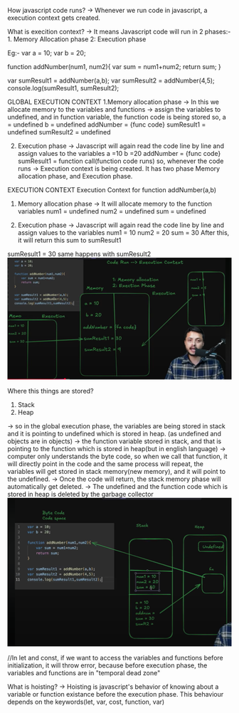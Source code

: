 How javascript code runs?
-> Whenever we run code in javascript, a execution context gets created.


What is execition context?
-> It means Javascript code will run in 2 phases:-
    1. Memory Allocation phase
    2: Execution phase


Eg:- 
var a = 10;
var b = 20;

function addNumber(num1, num2){
    var sum = num1+num2;
    return sum;
}

var sumResult1 = addNumber(a,b);
var sumResult2 = addNumber(4,5);
console.log(sumResult1, sumResult2);

GLOBAL EXECUTION CONTEXT
1.Memory allocation phase
-> In this we allocate memory to the variables and functions
-> assign the variables to undefined, and in function variable, the function code is being stored
so,
a = undefined
b = undefined
addNumber = {func code}
sumResult1 = undefined
sumResult2 = undefined



2. Execution phase
-> Javascript will again read the code line by line and assign values to the variables
a =10
b =20
addNumber = {func code}
sumResult1 = function call(function code runs)
so, whenever the code runs -> Execution context is being created. It has two phase Memory allocation phase, and Execution phase.


EXECUTION CONTEXT
Execution Context for function addNumber(a,b)
1. Memory allocation phase
-> It will allocate memory to the function variables
num1 = undefined
num2 = undefined
sum = undefined


2. Execution phase
-> Javascript will again read the code line by line and assign values to the variables
num1 = 10
num2 = 20
sum = 30
After this, it will return this sum to sumResult1


sumResult1 = 30
same happens with sumResult2
![alt text](image.png)



Where this things are stored?
1. Stack
2. Heap


-> so in the global execution phase, the variables are being stored in stack and it is pointing to undefined which is stored in heap.
(as undefined and objects are in objects)
-> the function variable stored in stack, and that is pointing to the function which is stored in heap(but in english language)
-> computer only understands the byte code, so when we call that function, it will directly point in the code and the same process will repeat, the variables will get stored in stack memory(new memory), and it will point to the undefined.
-> Once the code will return, the stack memory phase will automatically get deleted.
-> The undefined and the function code which is stored in heap is deleted by the garbage collector
![alt text](image-1.png)


//In let and const, if we want to access the variables and functions before initialization, it will throw error, because before execution phase, the variables and functions are in "temporal dead zone"

What is hoisting?
-> Hoisting is javascript's behavior of knowing about a variable or function existance before the execution phase. This behaviour depends on the keywords(let, var, cost, function, var)
